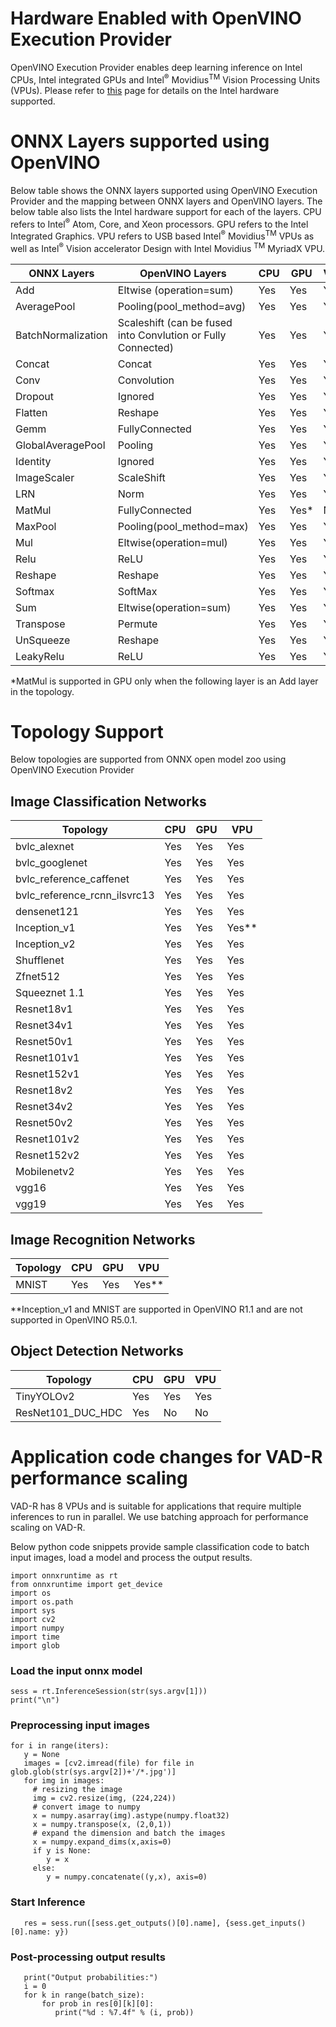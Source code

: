 # Hardware Enabled with OpenVINO Execution Provider

OpenVINO Execution Provider enables deep learning inference on Intel CPUs, Intel integrated GPUs and Intel<sup>®</sup> Movidius<sup>TM</sup> Vision Processing Units (VPUs). Please refer to [this](https://software.intel.com/en-us/openvino-toolkit/hardware) page for details on the Intel hardware supported.

# ONNX Layers supported using OpenVINO

Below table shows the ONNX layers supported using OpenVINO Execution Provider and the mapping between ONNX layers and OpenVINO layers. The below table also lists the Intel hardware support for each of the layers. CPU refers to Intel<sup>®</sup>
Atom, Core, and Xeon processors. GPU refers to the Intel Integrated Graphics. VPU refers to USB based Intel<sup>®</sup> Movidius<sup>TM</sup>
VPUs as well as Intel<sup>®</sup> Vision accelerator Design with Intel Movidius <sup>TM</sup> MyriadX VPU.

| **ONNX Layers** | **OpenVINO Layers** | **CPU** | **GPU** | **VPU** |
| --- | --- | --- | --- | --- |
| Add | Eltwise (operation=sum) | Yes | Yes | Yes
| AveragePool | Pooling(pool\_method=avg) | Yes | Yes | Yes
| BatchNormalization | Scaleshift (can be fused into Convlution or Fully Connected) | Yes | Yes | Yes
| Concat  | Concat | Yes | Yes | Yes
| Conv | Convolution | Yes | Yes | Yes
| Dropout | Ignored | Yes | Yes | Yes
| Flatten  | Reshape | Yes | Yes | Yes
| Gemm | FullyConnected | Yes | Yes | Yes
| GlobalAveragePool | Pooling | Yes | Yes | Yes
| Identity | Ignored | Yes | Yes | Yes
| ImageScaler | ScaleShift  | Yes  | Yes  | Yes
| LRN  | Norm | Yes | Yes | Yes
| MatMul | FullyConnected | Yes | Yes* | No
| MaxPool | Pooling(pool\_method=max) | Yes | Yes | Yes
| Mul | Eltwise(operation=mul) | Yes | Yes | Yes
| Relu |  ReLU  | Yes | Yes | Yes
| Reshape | Reshape | Yes | Yes | Yes
|  Softmax  | SoftMax | Yes | Yes | Yes
| Sum | Eltwise(operation=sum) | Yes | Yes | Yes
| Transpose | Permute | Yes | Yes | Yes
| UnSqueeze | Reshape  | Yes  | Yes  | Yes
| LeakyRelu | ReLU | Yes  | Yes  | Yes

*MatMul is supported in GPU only when the following layer is an Add layer in the topology.

# Topology Support

Below topologies are supported from ONNX open model zoo using OpenVINO Execution Provider

## Image Classification Networks

| **Topology** | **CPU** | **GPU** | **VPU** |
| --- | --- | --- | --- |
| bvlc\_alexnet | Yes | Yes | Yes
| bvlc\_googlenet | Yes | Yes | Yes
| bvlc\_reference\_caffenet | Yes | Yes | Yes
| bvlc\_reference\_rcnn\_ilsvrc13 | Yes | Yes | Yes
| densenet121 | Yes | Yes | Yes
| Inception\_v1 | Yes | Yes | Yes**
| Inception\_v2 | Yes | Yes | Yes
| Shufflenet | Yes | Yes | Yes
| Zfnet512 | Yes | Yes | Yes
| Squeeznet 1.1 | Yes | Yes | Yes
| Resnet18v1 | Yes | Yes | Yes
| Resnet34v1 | Yes | Yes | Yes
| Resnet50v1 | Yes | Yes | Yes
| Resnet101v1 | Yes | Yes | Yes
| Resnet152v1 | Yes | Yes | Yes
| Resnet18v2  | Yes | Yes | Yes
| Resnet34v2  | Yes | Yes | Yes
| Resnet50v2  | Yes | Yes | Yes
| Resnet101v2 | Yes | Yes | Yes
| Resnet152v2 | Yes | Yes | Yes
| Mobilenetv2 | Yes | Yes | Yes
| vgg16       | Yes | Yes | Yes
| vgg19       | Yes | Yes | Yes


## Image Recognition Networks

| **Topology** | **CPU** | **GPU** | **VPU** |
| --- | --- | --- | --- |
| MNIST | Yes | Yes | Yes**

**Inception_v1 and MNIST are supported in OpenVINO R1.1 and are not supported in OpenVINO R5.0.1.

## Object Detection Networks

| **Topology** | **CPU** | **GPU** | **VPU** |
| --- | --- | --- | --- |
|TinyYOLOv2 | Yes | Yes | Yes
| ResNet101\_DUC\_HDC | Yes | No | No

# Application code changes for VAD-R performance scaling

VAD-R has 8 VPUs and is suitable for applications that require multiple inferences to run in parallel. We use batching approach for performance scaling on VAD-R.

Below python code snippets provide sample classification code to batch input images, load a model and process the output results.

~~~
import onnxruntime as rt
from onnxruntime import get_device
import os
import os.path
import sys
import cv2
import numpy
import time
import glob
~~~
### Load the input onnx model

~~~
sess = rt.InferenceSession(str(sys.argv[1]))
print("\n")
~~~

### Preprocessing input images
~~~
for i in range(iters):
   y = None
   images = [cv2.imread(file) for file in glob.glob(str(sys.argv[2])+'/*.jpg')]
   for img in images:
     # resizing the image
     img = cv2.resize(img, (224,224))
     # convert image to numpy
     x = numpy.asarray(img).astype(numpy.float32)
     x = numpy.transpose(x, (2,0,1))
     # expand the dimension and batch the images
     x = numpy.expand_dims(x,axis=0)
     if y is None:
        y = x
     else:
        y = numpy.concatenate((y,x), axis=0)
~~~

### Start Inference
~~~
   res = sess.run([sess.get_outputs()[0].name], {sess.get_inputs()[0].name: y})
~~~
### Post-processing output results
~~~
   print("Output probabilities:")
   i = 0
   for k in range(batch_size):
       for prob in res[0][k][0]:
          print("%d : %7.4f" % (i, prob))
~~~

